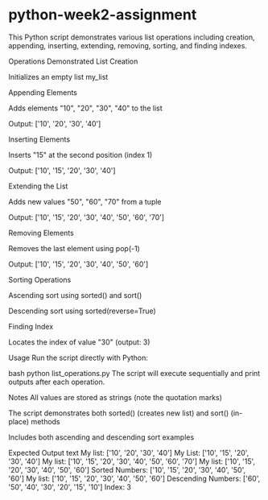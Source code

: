 # python-week2-assignment
This Python script demonstrates various list operations including creation, appending, inserting, extending, removing, sorting, and finding indexes.

Operations Demonstrated
List Creation

Initializes an empty list my_list

Appending Elements

Adds elements "10", "20", "30", "40" to the list

Output: ['10', '20', '30', '40']

Inserting Elements

Inserts "15" at the second position (index 1)

Output: ['10', '15', '20', '30', '40']

Extending the List

Adds new values "50", "60", "70" from a tuple

Output: ['10', '15', '20', '30', '40', '50', '60', '70']

Removing Elements

Removes the last element using pop(-1)

Output: ['10', '15', '20', '30', '40', '50', '60']

Sorting Operations

Ascending sort using sorted() and sort()

Descending sort using sorted(reverse=True)

Finding Index

Locates the index of value "30" (output: 3)

Usage
Run the script directly with Python:

bash
python list_operations.py
The script will execute sequentially and print outputs after each operation.

Notes
All values are stored as strings (note the quotation marks)

The script demonstrates both sorted() (creates new list) and sort() (in-place) methods

Includes both ascending and descending sort examples

Expected Output
text
My list: ['10', '20', '30', '40']
My List: ['10', '15', '20', '30', '40']
My list: ['10', '15', '20', '30', '40', '50', '60', '70']
My list: ['10', '15', '20', '30', '40', '50', '60']
Sorted Numbers: ['10', '15', '20', '30', '40', '50', '60']
My list: ['10', '15', '20', '30', '40', '50', '60']
Descending Numbers: ['60', '50', '40', '30', '20', '15', '10']
Index: 3
